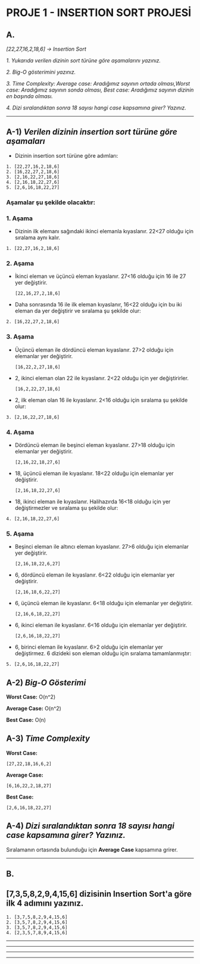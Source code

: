 # **PROJE 1 - INSERTION SORT PROJESİ**

## **A.**

*[22,27,16,2,18,6] -> Insertion Sort*

*1.* *Yukarıda verilen dizinin sort türüne göre aşamalarını yazınız.*

*2.* *Big-O gösterimini yazınız.*

*3.* *Time Complexity: Average case: Aradığımız sayının ortada olması,Worst case: Aradığımız sayının sonda olması, Best case: Aradığımız sayının dizinin en başında olması.*

*4.* *Dizi sıralandıktan sonra 18 sayısı hangi case kapsamına girer? Yazınız.*

---
## **A-1)** ***Verilen dizinin insertion sort türüne göre aşamaları***

* Dizinin insertion sort türüne göre adımları:
```
1. [22,27,16,2,18,6]
2. [16,22,27,2,18,6]
3. [2,16,22,27,18,6]
4. [2,16,18,22,27,6]
5. [2,6,16,18,22,27]
```
### **Aşamalar şu şekilde olacaktır:**

### **1. Aşama**
* Dizinin ilk elemanı sağındaki ikinci elemanla kıyaslanır. 22<27 olduğu için sıralama aynı kalır.
```
1. [22,27,16,2,18,6]
```
### **2. Aşama**
* İkinci eleman ve üçüncü eleman kıyaslanır. 27<16 olduğu için 16 ile 27 yer değiştirir.
    ```
    [22,16,27,2,18,6]
    ```
* Daha sonrasında 16 ile ilk eleman kıyaslanır, 16<22 olduğu için bu iki eleman da yer değiştirir ve sıralama şu şekilde olur:
```
2. [16,22,27,2,18,6]
```
### **3. Aşama**
* Üçüncü eleman ile dördüncü eleman kıyaslanır. 27>2 olduğu için elemanlar yer değiştirir.
    ```
    [16,22,2,27,18,6]
    ```
* 2, ikinci eleman olan 22 ile kıyaslanır. 2<22 olduğu için yer değiştirirler.
    ```
    [16,2,22,27,18,6]
    ```
* 2, ilk eleman olan 16 ile kıyaslanır. 2<16 olduğu için sıralama şu şekilde olur:
```
3. [2,16,22,27,18,6]
```
### **4. Aşama**
- Dördüncü eleman ile beşinci eleman kıyaslanır. 27>18 olduğu için elemanlar yer değiştirir.
    ```
    [2,16,22,18,27,6]
    ```
* 18, üçüncü eleman ile kıyaslanır. 18<22 olduğu için elemanlar yer değiştirir.
    ```
    [2,16,18,22,27,6]
    ```
* 18, ikinci eleman ile kıyaslanır. Halihazırda 16<18 olduğu için yer değiştirmezler ve sıralama şu şekilde olur:
```
4. [2,16,18,22,27,6]
```

### **5. Aşama**
* Beşinci eleman ile altıncı eleman kıyaslanır. 27>6 olduğu için elemanlar yer değiştirir.
    ```
    [2,16,18,22,6,27]
    ```
* 6, dördüncü eleman ile kıyaslanır. 6<22 olduğu için elemanlar yer değiştirir.
    ```
    [2,16,18,6,22,27]
    ```
* 6, üçüncü eleman ile kıyaslanır. 6<18 olduğu için elemanlar yer değiştirir.
    ```
    [2,16,6,18,22,27]
    ```
* 6, ikinci eleman ile kıyaslanır. 6<16 olduğu için elemanlar yer değiştirir.
    ```
    [2,6,16,18,22,27]
    ```
* 6, birinci eleman ile kıyaslanır. 6>2 olduğu için elemanlar yer değiştirmez. 6 dizideki son eleman olduğu için sıralama tamamlanmıştır:
```
5. [2,6,16,18,22,27]
```

## **A-2)** ***Big-O Gösterimi***

**Worst Case:** O(n^2)

**Average Case:** O(n^2)

**Best Case:** O(n)


## **A-3)** ***Time Complexity***
**Worst Case:** 
```
[27,22,18,16,6,2]
```
**Average Case:**
```
[6,16,22,2,18,27]
```
**Best Case:**
```
[2,6,16,18,22,27]
```

## **A-4)** ***Dizi sıralandıktan sonra 18 sayısı hangi case kapsamına girer? Yazınız.***
Sıralamanın ortasında bulunduğu için **Average Case** kapsamına grirer.


---

## B.
## **[7,3,5,8,2,9,4,15,6] dizisinin Insertion Sort'a göre ilk 4 adımını yazınız.**
```
1. [3,7,5,8,2,9,4,15,6]
2. [3,5,7,8,2,9,4,15,6]
3. [3,5,7,8,2,9,4,15,6]
4. [2,3,5,7,8,9,4,15,6]
```
---
---
---
---
